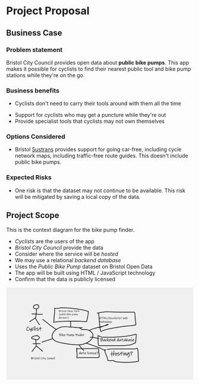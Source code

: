 # Project Proposal

## Business Case

### Problem statement
Bristol City Council provides open data about **public bike pumps**. This app makes it possible for cyclists to find their nearest public tool and bike pump stations while they're on the go.

### Business benefits
- Cyclists don't need to carry their tools around with them all the time
* Support for cyclists who may get a puncture while they're out
* Provide specialist tools that cyclists may not own themselves

### Options Considered
* Bristol [Sustrans](https://www.sustrans.org.uk/) provides support for going car-free, including cycle network maps, including traffic-free route guides. This doesn't include public bike pumps.

### Expected Risks
* One risk is that the dataset may not continue to be available. This risk will be mitigated by saving a local copy of the data.

## Project Scope
This is the context diagram for the bike pump finder.
* _Cyclists_ are the users of the app
* _Bristol City Council_ provide the data
* Consider where the service will be _hosted_
* We may use a relational _backend database_
* Uses the _Public Bike Pump_ dataset on Bristol Open Data
* The app will be built using HTML / JavaScript technology
* Confirm that the data is publicly licensed

![Insert your Context Diagram Here](images/context.png)
